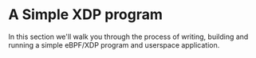 # A Simple XDP program

In this section we'll walk you through the process of writing, building
and running a simple eBPF/XDP program and userspace application.
